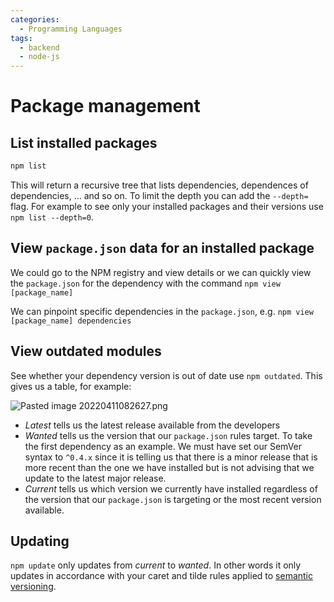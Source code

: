 ```yaml
---
categories:
  - Programming Languages
tags:
  - backend
  - node-js
---
```


# Package management

## List installed packages

```bash
npm list
```

This will return a recursive tree that lists dependencies, dependences of
dependencies, ... and so on. To limit the depth you can add the `--depth=` flag.
For example to see only your installed packages and their versions use
`npm list --depth=0`.

## View `package.json` data for an installed package

We could go to the NPM registry and view details or we can quickly view the
`package.json` for the dependency with the command `npm view [package_name]`

We can pinpoint specific dependencies in the `package.json`, e.g.
`npm view [package_name] dependencies `

## View outdated modules

See whether your dependency version is out of date use `npm outdated`. This
gives us a table, for example:

![Pasted image 20220411082627.png](Pasted_image_20220411082627.png)

- _Latest_ tells us the latest release available from the developers
- _Wanted_ tells us the version that our `package.json` rules target. To take
  the first dependency as an example. We must have set our SemVer syntax to
  `^0.4.x` since it is telling us that there is a minor release that is more
  recent than the one we have installed but is not advising that we update to
  the latest major release.
- _Current_ tells us which version we currently have installed regardless of the
  version that our `package.json` is targeting or the most recent version
  available.

## Updating

`npm update` only updates from _current_ to _wanted_. In other words it only
updates in accordance with your caret and tilde rules applied to
[semantic versioning](Semantic_versioning.md).
